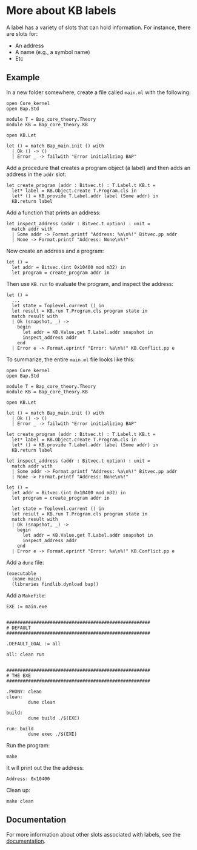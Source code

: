 # More about KB labels

A label has a variety of slots that can hold information. For instance, there are slots for:

* An address
* A name (e.g., a symbol name)
* Etc


## Example

In a new folder somewhere, create a file called `main.ml` with the following:

```
open Core_kernel
open Bap.Std

module T = Bap_core_theory.Theory
module KB = Bap_core_theory.KB

open KB.Let

let () = match Bap_main.init () with
  | Ok () -> ()
  | Error _ -> failwith "Error initializing BAP"
```

Add a procedure that creates a program object (a label) and then adds an address in the `addr` slot:

```
let create_program (addr : Bitvec.t) : T.Label.t KB.t =
  let* label = KB.Object.create T.Program.cls in
  let* () = KB.provide T.Label.addr label (Some addr) in
  KB.return label
```

Add a function that prints an address:

```
let inspect_address (addr : Bitvec.t option) : unit =
  match addr with
  | Some addr -> Format.printf "Address: %a\n%!" Bitvec.pp addr
  | None -> Format.printf "Address: None\n%!"
```

Now create an address and a program:

```
let () =
  let addr = Bitvec.(int 0x10400 mod m32) in
  let program = create_program addr in
```

Then use `KB.run` to evaluate the program, and inspect the address:

```
let () =
  ...
  let state = Toplevel.current () in
  let result = KB.run T.Program.cls program state in
  match result with
  | Ok (snapshot, _) ->
    begin
      let addr = KB.Value.get T.Label.addr snapshot in
      inspect_address addr
    end
  | Error e -> Format.eprintf "Error: %a\n%!" KB.Conflict.pp e
```

To summarize, the entire `main.ml` file looks like this:

```
open Core_kernel
open Bap.Std

module T = Bap_core_theory.Theory
module KB = Bap_core_theory.KB

open KB.Let

let () = match Bap_main.init () with
  | Ok () -> ()
  | Error _ -> failwith "Error initializing BAP"

let create_program (addr : Bitvec.t) : T.Label.t KB.t =
  let* label = KB.Object.create T.Program.cls in
  let* () = KB.provide T.Label.addr label (Some addr) in
  KB.return label

let inspect_address (addr : Bitvec.t option) : unit =
  match addr with
  | Some addr -> Format.printf "Address: %a\n%!" Bitvec.pp addr
  | None -> Format.printf "Address: None\n%!"

let () =
  let addr = Bitvec.(int 0x10400 mod m32) in
  let program = create_program addr in

  let state = Toplevel.current () in
  let result = KB.run T.Program.cls program state in
  match result with
  | Ok (snapshot, _) ->
    begin
      let addr = KB.Value.get T.Label.addr snapshot in
      inspect_address addr
    end
  | Error e -> Format.eprintf "Error: %a\n%!" KB.Conflict.pp e
```

Add a `dune` file:

```
(executable
  (name main)
  (libraries findlib.dynload bap))
```

Add a `Makefile`:

```
EXE := main.exe


#####################################################
# DEFAULT
#####################################################

.DEFAULT_GOAL := all

all: clean run


#####################################################
# THE EXE
#####################################################

.PHONY: clean
clean:
        dune clean

build:
        dune build ./$(EXE)

run: build
        dune exec ./$(EXE)
```

Run the program:

```
make
```

It will print out the the address:

```
Address: 0x10400
```

Clean up:

```
make clean
```


## Documentation

For more information about other slots associated with labels, see the [documentation](https://binaryanalysisplatform.github.io/bap/api/master/bap-core-theory/Bap_core_theory/Theory/Label/index.html).
